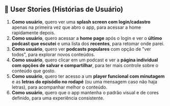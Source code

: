 ## 📘 User Stories (Histórias de Usuário)

1. **Como usuário**, quero ver uma **splash screen com login/cadastro** apenas na primeira vez que abro o app, para acessar a home rapidamente depois.
2. **Como usuário**, quero acessar a **home page** após o login e ver o **último podcast que escutei** e uma lista dos **recentes**, para retomar onde parei.
3. **Como usuário**, quero ver **podcasts populares** com opção de "ver todos", para explorar novos conteúdos.
4. **Como usuário**, quero clicar em um podcast e ver a **página individual com opções de salvar e compartilhar**, para ter mais controle sobre o conteúdo que gosto.
5. **Como usuário**, quero ter acesso a um **player funcional com minutagem** e as **letras do episódio no rodapé** (ou uma mensagem caso não haja letras), para acompanhar melhor o conteúdo.
6. **Como usuário**, quero que o app mantenha o padrão visual e de cores definido, para uma experiência consistente.
